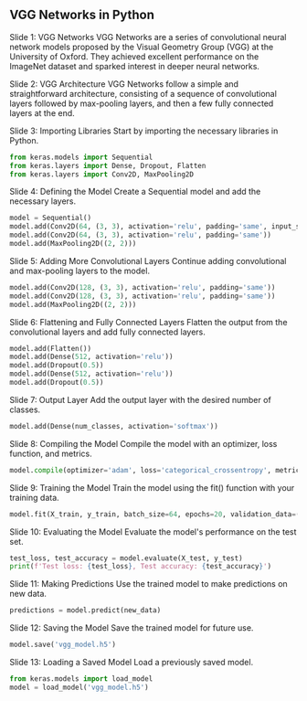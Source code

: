 ## VGG Networks in Python

Slide 1: VGG Networks VGG Networks are a series of convolutional neural network models proposed by the Visual Geometry Group (VGG) at the University of Oxford. They achieved excellent performance on the ImageNet dataset and sparked interest in deeper neural networks.

Slide 2: VGG Architecture VGG Networks follow a simple and straightforward architecture, consisting of a sequence of convolutional layers followed by max-pooling layers, and then a few fully connected layers at the end.

Slide 3: Importing Libraries Start by importing the necessary libraries in Python.

```python
from keras.models import Sequential
from keras.layers import Dense, Dropout, Flatten
from keras.layers import Conv2D, MaxPooling2D
```

Slide 4: Defining the Model Create a Sequential model and add the necessary layers.

```python
model = Sequential()
model.add(Conv2D(64, (3, 3), activation='relu', padding='same', input_shape=(64, 64, 3)))
model.add(Conv2D(64, (3, 3), activation='relu', padding='same'))
model.add(MaxPooling2D((2, 2)))
```

Slide 5: Adding More Convolutional Layers Continue adding convolutional and max-pooling layers to the model.

```python
model.add(Conv2D(128, (3, 3), activation='relu', padding='same'))
model.add(Conv2D(128, (3, 3), activation='relu', padding='same'))
model.add(MaxPooling2D((2, 2)))
```

Slide 6: Flattening and Fully Connected Layers Flatten the output from the convolutional layers and add fully connected layers.

```python
model.add(Flatten())
model.add(Dense(512, activation='relu'))
model.add(Dropout(0.5))
model.add(Dense(512, activation='relu'))
model.add(Dropout(0.5))
```

Slide 7: Output Layer Add the output layer with the desired number of classes.

```python
model.add(Dense(num_classes, activation='softmax'))
```

Slide 8: Compiling the Model Compile the model with an optimizer, loss function, and metrics.

```python
model.compile(optimizer='adam', loss='categorical_crossentropy', metrics=['accuracy'])
```

Slide 9: Training the Model Train the model using the fit() function with your training data.

```python
model.fit(X_train, y_train, batch_size=64, epochs=20, validation_data=(X_val, y_val))
```

Slide 10: Evaluating the Model Evaluate the model's performance on the test set.

```python
test_loss, test_accuracy = model.evaluate(X_test, y_test)
print(f'Test loss: {test_loss}, Test accuracy: {test_accuracy}')
```

Slide 11: Making Predictions Use the trained model to make predictions on new data.

```python
predictions = model.predict(new_data)
```

Slide 12: Saving the Model Save the trained model for future use.

```python
model.save('vgg_model.h5')
```

Slide 13: Loading a Saved Model Load a previously saved model.

```python
from keras.models import load_model
model = load_model('vgg_model.h5')
```
